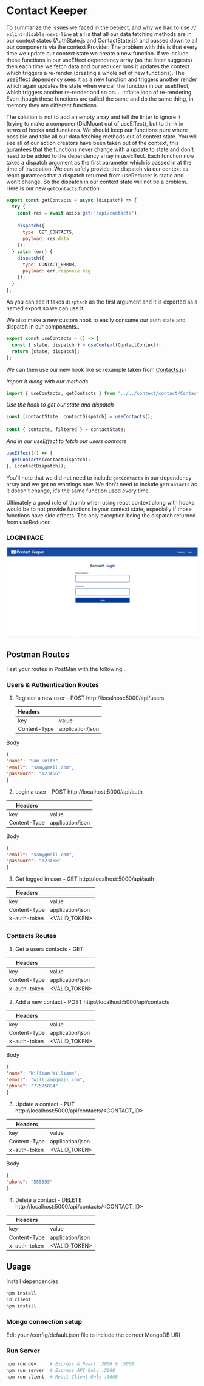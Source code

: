# Contact Keeper

To summarize the issues we faced in the peoject, and why we had to use `// eslint-disable-next-line` at all is that all our data fetching methods are in our context states (AuthState.js and ContactState.js) and passed down to all our components via the context Provider. The problem with this is that every time we update our context state we create a new function. If we include these functions in our useEffect dependency array (as the linter suggests) then each time we fetch data and our reducer runs it updates the context which triggers a re-render (creating a whole set of new functions). The useEffect dependency sees it as a new function and triggers another render which again updates the state when we call the function in our useEffect, which triggers another re-render and so on.... infinite loop of re-rendering.
Even though these functions are called the same and do the same thing, in memory
they are different functions.

The solution is not to add an empty array and tell the linter to ignore it (trying to make a componentDidMount out of useEffect), but to think in terms of hooks and functions.
We should keep our functions pure where possible and take all our data fetching methods out of context state.
You will see all of our action creators have been taken out of the context, this gurantees that the functions never change with a update to state and don't need to be added to the dependency array in useEffect.
Each function now takes a dispatch argument as the first parameter which is passed in at the time of invocation. We can safely provide the dispatch via our context as react gurantees that a dispatch returned from useReducer is static and won't change. So the dispatch in our context state will not be a problem.
Here is our new `getContacts` function:

```js
export const getContacts = async (dispatch) => {
  try {
    const res = await axios.get('/api/contacts');

    dispatch({
      type: GET_CONTACTS,
      payload: res.data
    });
  } catch (err) {
    dispatch({
      type: CONTACT_ERROR,
      payload: err.response.msg
    });
  }
};
```

As you can see it takes `disptach` as the first argument and it is exported as a named export so we can use it.

We also make a new custom hook to easily consume our auth state and dispatch in our components..

```js
export const useContacts = () => {
  const { state, dispatch } = useContext(ContactContext);
  return [state, dispatch];
};
```

We can then use our new hook like so (example taken from [Contacts.js](https://github.com/bradtraversy/contact-keeper/blob/hookfix/client/src/components/auth/Login.js))

_Import it along with our methods_

```js
import { useContacts, getContacts } from '../../context/contact/ContactState';
```

_Use the hook to get our state and dispatch_

```js
const [contactState, contactDispatch] = useContacts();

const { contacts, filtered } = contactState;
```

_And in our useEffect to fetch our users contacts_

```js
useEffect(() => {
  getContacts(contactDispatch);
}, [contactDispatch]);
```

You'll note that we did not need to include `getContacts` in our dependency array and we get no warnings now. We don't need to include `getContacts` as it doesn't change, it's the same function used every time.

Ultimately a good rule of thumb when using react context along with hooks would be to not provide functions in your context state, especially if those functions have side effects. The only exception being the dispatch returned from useReducer.

### LOGIN PAGE
<img src="./screnshots/LOgin.png"/>

## Postman Routes

Test your routes in PostMan with the following...

### Users & Authentication Routes

1. Register a new user - POST http://localhost:5000/api/users

   | Headers      |                  |
   | ------------ | ---------------- |
   | key          | value            |
   | Content-Type | application/json |

Body

```JSON
{
"name": "Sam Smith",
"email": "sam@gmail.com",
"password": "123456"
}
```

2. Login a user - POST http://localhost:5000/api/auth

| Headers      |                  |
| ------------ | ---------------- |
| key          | value            |
| Content-Type | application/json |

Body

```JSON
{
"email": "sam@gmail.com",
"password": "123456"
}
```

3. Get logged in user - GET http://localhost:5000/api/auth

| Headers      |                  |
| ------------ | ---------------- |
| key          | value            |
| Content-Type | application/json |
| x-auth-token | <VALID_TOKEN>    |

### Contacts Routes

1. Get a users contacts - GET

| Headers      |                  |
| ------------ | ---------------- |
| key          | value            |
| Content-Type | application/json |
| x-auth-token | <VALID_TOKEN>    |

2. Add a new contact - POST http://localhost:5000/api/contacts

| Headers      |                  |
| ------------ | ---------------- |
| key          | value            |
| Content-Type | application/json |
| x-auth-token | <VALID_TOKEN>    |

Body

```JSON
{
"name": "William Williams",
"email": "william@gmail.com",
"phone": "77575894"
}
```

3. Update a contact - PUT http://localhost:5000/api/contacts/<CONTACT_ID>

| Headers      |                  |
| ------------ | ---------------- |
| key          | value            |
| Content-Type | application/json |
| x-auth-token | <VALID_TOKEN>    |

Body

```JSON
{
"phone": "555555"
}
```

4. Delete a contact - DELETE http://localhost:5000/api/contacts/<CONTACT_ID>

| Headers      |                  |
| ------------ | ---------------- |
| key          | value            |
| Content-Type | application/json |
| x-auth-token | <VALID_TOKEN>    |

## Usage

Install dependencies

```bash
npm install
cd client
npm install
```

### Mongo connection setup

Edit your /config/default.json file to include the correct MongoDB URI

### Run Server

```bash
npm run dev     # Express & React :3000 & :5000
npm run server  # Express API Only :5000
npm run client  # React Client Only :3000
```
